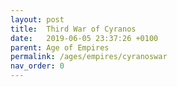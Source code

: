 ```yaml
---
layout: post
title:  Third War of Cyranos
date:   2019-06-05 23:37:26 +0100
parent: Age of Empires
permalink: /ages/empires/cyranoswar
nav_order: 0
---
```

